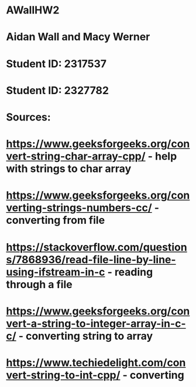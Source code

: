 # AWallHW2
# Aidan Wall and Macy Werner
# Student ID: 2317537 
# Student ID: 2327782
# Sources:
# https://www.geeksforgeeks.org/convert-string-char-array-cpp/ - help with strings to char array
# https://www.geeksforgeeks.org/converting-strings-numbers-cc/ - converting from file 
# https://stackoverflow.com/questions/7868936/read-file-line-by-line-using-ifstream-in-c - reading through a file 
# https://www.geeksforgeeks.org/convert-a-string-to-integer-array-in-c-c/ - converting string to array 
# https://www.techiedelight.com/convert-string-to-int-cpp/ - converting 
